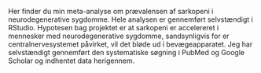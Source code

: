 Her finder du min meta-analyse om prævalensen af sarkopeni i neurodegenerative sygdomme. Hele analysen er gennemført selvstændigt i RStudio. Hypotesen bag projektet er at sarkopeni er accelereret i mennesker med neurodegenerative sygdomme, sandsynligvis for er centralnervesystemet påvirket, vil det bløde ud i bevægeapparatet.
Jeg har selvstændigt gennemført den systematiske søgning i PubMed og Google Scholar og indhentet data herigennem.
